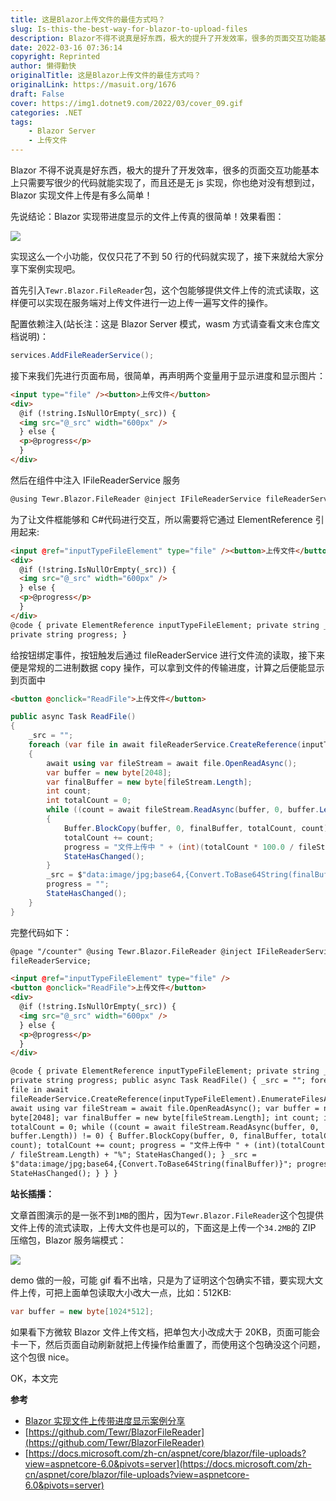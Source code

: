 ```yaml
---
title: 这是Blazor上传文件的最佳方式吗？
slug: Is-this-the-best-way-for-blazor-to-upload-files
description: Blazor不得不说真是好东西，极大的提升了开发效率，很多的页面交互功能基本上只需要写很少的代码就能实现了，而且还是无js实现，你也绝对没有想到过，Blazor实现文件上传是有多么简单！
date: 2022-03-16 07:36:14
copyright: Reprinted
author: 懒得勤快
originalTitle: 这是Blazor上传文件的最佳方式吗？
originalLink: https://masuit.org/1676
draft: False
cover: https://img1.dotnet9.com/2022/03/cover_09.gif
categories: .NET
tags: 
    - Blazor Server
    - 上传文件
---
```


Blazor 不得不说真是好东西，极大的提升了开发效率，很多的页面交互功能基本上只需要写很少的代码就能实现了，而且还是无 js 实现，你也绝对没有想到过，Blazor 实现文件上传是有多么简单！

先说结论：Blazor 实现带进度显示的文件上传真的很简单！效果看图：

![](https://img1.dotnet9.com/2022/03/cover_09.gif)

实现这么一个小功能，仅仅只花了不到 50 行的代码就实现了，接下来就给大家分享下案例实现吧。

首先引入`Tewr.Blazor.FileReader`包，这个包能够提供文件上传的流式读取，这样便可以实现在服务端对上传文件进行一边上传一遍写文件的操作。

配置依赖注入(站长注：这是 Blazor Server 模式，wasm 方式请查看文末仓库文档说明)：

```C#
services.AddFileReaderService();
```

接下来我们先进行页面布局，很简单，再声明两个变量用于显示进度和显示图片：

```html
<input type="file" /><button>上传文件</button>
<div>
  @if (!string.IsNullOrEmpty(_src)) {
  <img src="@_src" width="600px" />
  } else {
  <p>@progress</p>
  }
</div>
```

然后在组件中注入 IFileReaderService 服务

```html
@using Tewr.Blazor.FileReader @inject IFileReaderService fileReaderService;
```

为了让文件框能够和 C#代码进行交互，所以需要将它通过 ElementReference 引用起来:

```html
<input @ref="inputTypeFileElement" type="file" /><button>上传文件</button>
<div>
  @if (!string.IsNullOrEmpty(_src)) {
  <img src="@_src" width="600px" />
  } else {
  <p>@progress</p>
  }
</div>
@code { private ElementReference inputTypeFileElement; private string _src;
private string progress; }
```

给按钮绑定事件，按钮触发后通过 fileReaderService 进行文件流的读取，接下来便是常规的二进制数据 copy 操作，可以拿到文件的传输进度，计算之后便能显示到页面中

```html
<button @onclick="ReadFile">上传文件</button>
```

```C#
public async Task ReadFile()
{
    _src = "";
    foreach (var file in await fileReaderService.CreateReference(inputTypeFileElement).EnumerateFilesAsync())
    {
        await using var fileStream = await file.OpenReadAsync();
        var buffer = new byte[2048];
        var finalBuffer = new byte[fileStream.Length];
        int count;
        int totalCount = 0;
        while ((count = await fileStream.ReadAsync(buffer, 0, buffer.Length)) != 0)
        {
            Buffer.BlockCopy(buffer, 0, finalBuffer, totalCount, count);
            totalCount += count;
            progress = "文件上传中 " + (int)(totalCount * 100.0 / fileStream.Length) + "%";
            StateHasChanged();
        }
        _src = $"data:image/jpg;base64,{Convert.ToBase64String(finalBuffer)}";
        progress = "";
        StateHasChanged();
    }
}
```

完整代码如下：

```html
@page "/counter" @using Tewr.Blazor.FileReader @inject IFileReaderService
fileReaderService;

<input @ref="inputTypeFileElement" type="file" />
<button @onclick="ReadFile">上传文件</button>
<div>
  @if (!string.IsNullOrEmpty(_src)) {
  <img src="@_src" width="600px" />
  } else {
  <p>@progress</p>
  }
</div>

@code { private ElementReference inputTypeFileElement; private string _src;
private string progress; public async Task ReadFile() { _src = ""; foreach (var
file in await
fileReaderService.CreateReference(inputTypeFileElement).EnumerateFilesAsync()) {
await using var fileStream = await file.OpenReadAsync(); var buffer = new
byte[2048]; var finalBuffer = new byte[fileStream.Length]; int count; int
totalCount = 0; while ((count = await fileStream.ReadAsync(buffer, 0,
buffer.Length)) != 0) { Buffer.BlockCopy(buffer, 0, finalBuffer, totalCount,
count); totalCount += count; progress = "文件上传中 " + (int)(totalCount * 100.0
/ fileStream.Length) + "%"; StateHasChanged(); } _src =
$"data:image/jpg;base64,{Convert.ToBase64String(finalBuffer)}"; progress = "";
StateHasChanged(); } } }
```

**站长插播：**

文章首图演示的是一张不到`1MB`的图片，因为`Tewr.Blazor.FileReader`这个包提供文件上传的流式读取，上传大文件也是可以的，下面这是上传一个`34.2MB`的 ZIP 压缩包，Blazor 服务端模式：

![](https://img1.dotnet9.com/2022/03/0901.gif)

demo 做的一般，可能 gif 看不出啥，只是为了证明这个包确实不错，要实现大文件上传，可把上面单包读取大小改大一点，比如：512KB:

```C#
var buffer = new byte[1024*512];
```

如果看下方微软 Blazor 文件上传文档，把单包大小改成大于 20KB，页面可能会卡一下，然后页面自动刷新就把上传操作给重置了，而使用这个包确没这个问题，这个包很 nice。

OK，本文完

**参考**

- [Blazor 实现文件上传带进度显示案例分享](https://masuit.com/1676)
- [https://github.com/Tewr/BlazorFileReader](https://github.com/Tewr/BlazorFileReader)
- [https://docs.microsoft.com/zh-cn/aspnet/core/blazor/file-uploads?view=aspnetcore-6.0&pivots=server](https://docs.microsoft.com/zh-cn/aspnet/core/blazor/file-uploads?view=aspnetcore-6.0&pivots=server)
